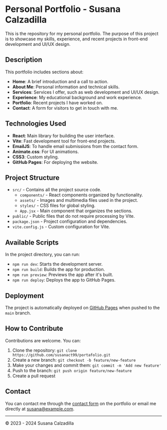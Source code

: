 # Personal Portfolio - Susana Calzadilla

This is the repository for my personal portfolio. The purpose of this project is to showcase my skills, experience, and recent projects in front-end development and UI/UX design.

## Description

This portfolio includes sections about:

- **Home**: A brief introduction and a call to action.
- **About Me**: Personal information and technical skills.
- **Services**: Services I offer, such as web development and UI/UX design.
- **Experience**: My educational background and work experience.
- **Portfolio**: Recent projects I have worked on.
- **Contact**: A form for visitors to get in touch with me.

## Technologies Used

- **React**: Main library for building the user interface.
- **Vite**: Fast development tool for front-end projects.
- **EmailJS**: To handle email submissions from the contact form.
- **Animate.css**: For UI animations.
- **CSS3**: Custom styling.
- **GitHub Pages**: For deploying the website.

## Project Structure

- `src/` - Contains all the project source code.
  - `components/` - React components organized by functionality.
  - `assets/` - Images and multimedia files used in the project.
  - `styles/` - CSS files for global styling.
  - `App.jsx` - Main component that organizes the sections.
- `public/` - Public files that do not require processing by Vite.
- `package.json` - Project configuration and dependencies.
- `vite.config.js` - Custom configuration for Vite.

## Available Scripts

In the project directory, you can run:

- `npm run dev`: Starts the development server.
- `npm run build`: Builds the app for production.
- `npm run preview`: Previews the app after it's built.
- `npm run deploy`: Deploys the app to GitHub Pages.

## Deployment

The project is automatically deployed on [GitHub Pages](https://susanact99.github.io/portafolio/) when pushed to the `main` branch.

## How to Contribute

Contributions are welcome. You can:

1. Clone the repository: `git clone https://github.com/susanact99/portafolio.git`
2. Create a new branch: `git checkout -b feature/new-feature`
3. Make your changes and commit them: `git commit -m 'Add new feature'`
4. Push to the branch: `git push origin feature/new-feature`
5. Create a pull request

## Contact

You can contact me through the [contact form](https://susanact99.github.io/portafolio/#contact) on the portfolio or email me directly at susana@example.com.

---

© 2023 - 2024 Susana Calzadilla

